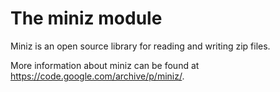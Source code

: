 
# The miniz module

Miniz is an open source library for reading and writing zip files.

More information about miniz can be found at <a href=https://code.google.com/archive/p/miniz/ target=blank>https://code.google.com/archive/p/miniz/</a>.
